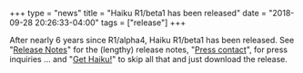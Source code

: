 +++
type = "news"
title = "Haiku R1/beta1 has been released"
date = "2018-09-28 20:26:33-04:00"
tags = ["release"]
+++

After nearly 6 years since R1/alpha4, Haiku R1/beta1 has been released. See "[Release Notes](/get-haiku/release-notes/)" for the (lengthy) release notes, "[Press contact](/get-haiku/release-notes/#press-contact)", for press inquiries ... and "[Get Haiku!](/get-haiku/)" to skip all that and just download the release.